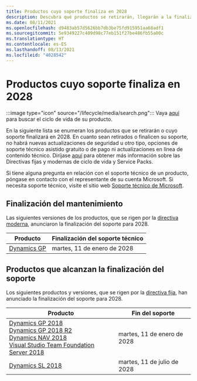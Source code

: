 ```yaml
---
title: Productos cuyo soporte finaliza en 2028
description: Descubra qué productos se retirarán, llegarán a la finalización del soporte o pasarán del soporte estándar al soporte extendido en 2028.
ms.date: 08/11/2021
ms.openlocfilehash: d9483ab57d5626bb7db3be75fd915951aa68adf1
ms.sourcegitcommit: 5e9349227c409d98c77eb151f27be486fb55a00c
ms.translationtype: HT
ms.contentlocale: es-ES
ms.lasthandoff: 08/13/2021
ms.locfileid: "4028542"
---
```

# <a name="products-ending-support-in-2028"></a>Productos cuyo soporte finaliza en 2028

:::image type="icon" source="/lifecycle/media/search.png":::
Vaya [aquí](/lifecycle/products/) para buscar el ciclo de vida de su producto.

En la siguiente lista se enumeran los productos que se retirarán o cuyo soporte finalizará en 2028. En cuanto sean retirados o finalicen su soporte, no habrá nuevas actualizaciones de seguridad u otro tipo, opciones de soporte técnico asistido gratuito o de pago ni actualizaciones en línea de contenido técnico. Diríjase [aquí](/lifecycle/overview/product-end-of-support-overview) para obtener más información sobre las Directivas fijas y modernas de ciclo de vida y Service Packs.

Si tiene alguna pregunta en relación con el soporte técnico de un producto, póngase en contacto con el representante de su cuenta Microsoft. Si necesita soporte técnico, visite el sitio web [Soporte técnico de Microsoft](https://support.microsoft.com/contactus/?ws=support).



## <a name="release-end-of-servicing"></a>Finalización del mantenimiento

Las siguientes versiones de los productos, que se rigen por la [directiva moderna](/lifecycle/policies/modern), anunciaron la finalización del soporte para 2028.

| Producto | Finalización del soporte técnico |
| --- | --- |
| [Dynamics GP](/lifecycle/products/dynamics-gp?branch=live)<br> | martes, 11 de enero de 2028 |


## <a name="products-reaching-end-of-support"></a>Productos que alcanzan la finalización del soporte

Los siguientes productos y versiones, que se rigen por la [directiva fija](/lifecycle/policies/fixed), han anunciado la finalización del soporte para 2028.

| Producto | Fin del soporte |
| --- | --- |
| [Dynamics GP 2018](/lifecycle/products/dynamics-gp-2018?branch=live)<br>[Dynamics GP 2018 R2](/lifecycle/products/dynamics-gp-2018-r2?branch=live)<br>[Dynamics NAV 2018](/lifecycle/products/dynamics-nav-2018?branch=live)<br>[Visual Studio Team Foundation Server 2018](/lifecycle/products/visual-studio-team-foundation-server-2018?branch=live)<br> | martes, 11 de enero de 2028 |
| [Dynamics SL 2018](/lifecycle/products/dynamics-sl-2018?branch=live)<br> | martes, 11 de julio de 2028 |


